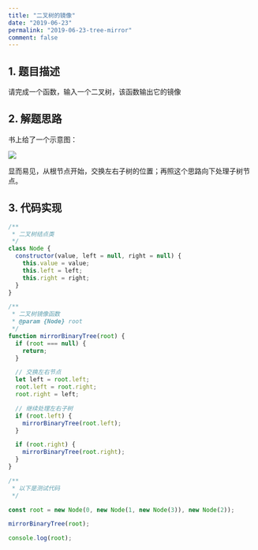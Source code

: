 ```yaml
---
title: "二叉树的镜像"
date: "2019-06-23"
permalink: "2019-06-23-tree-mirror"
comment: false
---
```


## 1. 题目描述

请完成一个函数，输入一个二叉树，该函数输出它的镜像

## 2. 解题思路

书上给了一个示意图：

![](https://i.loli.net/2019/06/09/5cfcfdba2e61382505.png)

显而易见，从根节点开始，交换左右子树的位置；再照这个思路向下处理子树节点。

## 3. 代码实现

```javascript
/**
 * 二叉树结点类
 */
class Node {
  constructor(value, left = null, right = null) {
    this.value = value;
    this.left = left;
    this.right = right;
  }
}

/**
 * 二叉树镜像函数
 * @param {Node} root
 */
function mirrorBinaryTree(root) {
  if (root === null) {
    return;
  }

  // 交换左右节点
  let left = root.left;
  root.left = root.right;
  root.right = left;

  // 继续处理左右子树
  if (root.left) {
    mirrorBinaryTree(root.left);
  }

  if (root.right) {
    mirrorBinaryTree(root.right);
  }
}

/**
 * 以下是测试代码
 */

const root = new Node(0, new Node(1, new Node(3)), new Node(2));

mirrorBinaryTree(root);

console.log(root);
```
